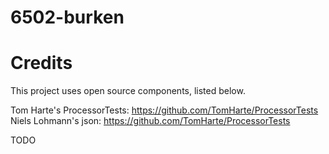 # 6502-burken

# Credits
This project uses open source components, listed below.

Tom Harte's ProcessorTests: https://github.com/TomHarte/ProcessorTests
Niels Lohmann's json: https://github.com/TomHarte/ProcessorTests

TODO

